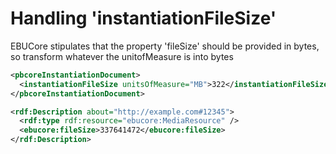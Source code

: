 # Handling 'instantiationFileSize'

EBUCore stipulates that the property 'fileSize' should be provided in bytes, so transform whatever the unitofMeasure is into bytes

```xml
<pbcoreInstantiationDocument>
  <instantiationFileSize unitsOfMeasure="MB">322</instantiationFileSize>
</pbcoreInstantiationDocument>
```


```xml
<rdf:Description about="http://example.com#12345">
  <rdf:type rdf:resource="ebucore:MediaResource" />
  <ebucore:fileSize>337641472</ebucore:fileSize>
</rdf:Description>
```
